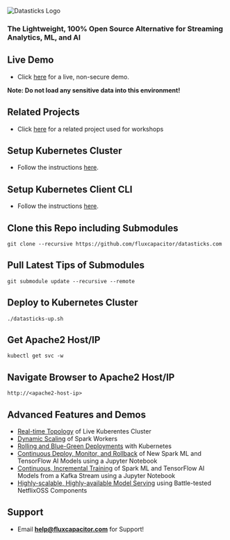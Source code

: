 ![Datasticks Logo](https://s3-us-west-2.amazonaws.com/advancedspark.com/img/datasticks-logo.png)

### The Lightweight, 100% Open Source Alternative for Streaming Analytics, ML, and AI

## Live Demo
* Click [here](http://datasticks.com) for a live, non-secure demo.  

**Note:  Do not load any sensitive data into this environment!**

## Related Projects
* Click [here](https://github.com/fluxcapacitor/pipeline) for a related project used for workshops

## Setup Kubernetes Cluster
* Follow the instructions [here](https://github.com/fluxcapacitor/kubernetes.ml#setup-a-new-kubernetes-cluster).

## Setup Kubernetes Client CLI
* Follow the instructions [here](https://github.com/fluxcapacitor/kubernetes.ml#install-kubernetes-client).

## Clone this Repo including Submodules
```
git clone --recursive https://github.com/fluxcapacitor/datasticks.com
```
## Pull Latest Tips of Submodules
```
git submodule update --recursive --remote
```

## Deploy to Kubernetes Cluster
```
./datasticks-up.sh
```

## Get Apache2 Host/IP
```
kubectl get svc -w
```

## Navigate Browser to Apache2 Host/IP 
```
http://<apache2-host-ip>
```

## Advanced Features and Demos
* [Real-time Topology](http://kuberentes.datasticks.com) of Live Kuberentes Cluster
* [Dynamic Scaling](https://github.com/fluxcapacitor/kubernetes.ml#kubernetes-fu) of Spark Workers
* [Rolling and Blue-Green Deployments](https://github.com/fluxcapacitor/kubernetes.ml#kubernetes-fu) with  Kubernetes
* [Continuous Deploy, Monitor, and Rollback](http://jupyter.datasticks.com) of New Spark ML and TensorFlow AI Models using a Jupyter Notebook
* [Continuous, Incremental Training]() of Spark ML and TensorFlow AI Models from a Kafka Stream using a Jupyter Notebook
* [Highly-scalable, Highly-available Model Serving](http://dashboard.datasticks.com) using Battle-tested NetflixOSS Components

## Support
* Email **help@fluxcapacitor.com** for Support!

